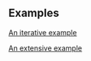 ## Examples

[An iterative example](iterative-example.md)

[An extensive example](extensive-example.md)